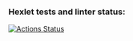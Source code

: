 ### Hexlet tests and linter status:
[![Actions Status](https://github.com/kseniaizilanova/frontend-project-lvl1/workflows/hexlet-check/badge.svg)](https://github.com/kseniaizilanova/frontend-project-lvl1/actions)
